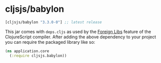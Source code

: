 # cljsjs/babylon
[](dependency)
```clojure
[cljsjs/babylon "3.3.0-0"] ;; latest release
```
[](/dependency)

This jar comes with `deps.cljs` as used by the [Foreign Libs][flibs] feature
of the ClojureScript compiler. After adding the above dependency to your project
you can require the packaged library like so:

```clojure
(ns application.core
  (:require cljsjs.babylon))
```
[flibs]: https://clojurescript.org/reference/packaging-foreign-deps
